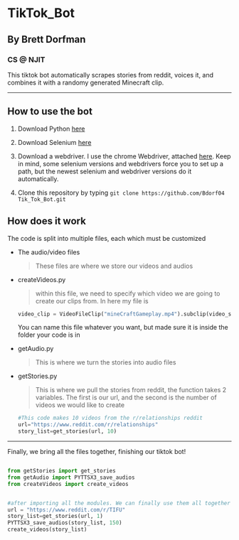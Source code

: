 # TikTok_Bot
## By Brett Dorfman
### CS @ NJIT

This tiktok bot automatically scrapes stories from reddit, voices it, and combines it with a randomy generated Minecraft clip. 

---

## How to use the bot

1. Download Python [here](https://www.python.org/downloads/)

2. Download Selenium [here](https://pypi.org/project/selenium/)

3. Download a webdriver. I use the chrome Webdriver, attached [here](https://chromedriver.chromium.org/downloads). Keep in mind, some selenium versions and webdrivers force you to set up a path, but the newest selenium and webdriver versions do it automatically. 

4. Clone this repository by typing
    `git clone https://github.com/Bdorf04 Tik_Tok_Bot.git `


## How does it work
The code is split into multiple files, each which must be customized

* The audio/video files
    
   > These files are where we store our videos and audios

* createVideos.py
   > within this file, we need to specify which video we are going to create our clips from. In here my file is
    ``` python
    video_clip = VideoFileClip("mineCraftGameplay.mp4").subclip(video_start, video_start+audio_length)
    ```
    You can name this file whatever you want, but made sure it is inside the folder your code is in
* getAudio.py

    > This is where we turn the stories into audio files
* getStories.py
    
     > This is where we pull the stories from reddit, the function takes 2 variables. The first is our url, and the second is the number of videos we would like to create

    ``` python
    #This code makes 10 videos from the r/relationships reddit
    url="https://www.reddit.com/r/relationships" 
    story_list=get_stories(url, 10)
    ```
---
Finally, we bring all the files together, finishing our tiktok bot!

``` python

from getStories import get_stories
from getAudio import PYTTSX3_save_audios
from createVideos import create_videos


#after importing all the modules. We can finally use them all together in conjunction
url = "https://www.reddit.com/r/TIFU" 
story_list=get_stories(url, 1)
PYTTSX3_save_audios(story_list, 150)
create_videos(story_list)

```
